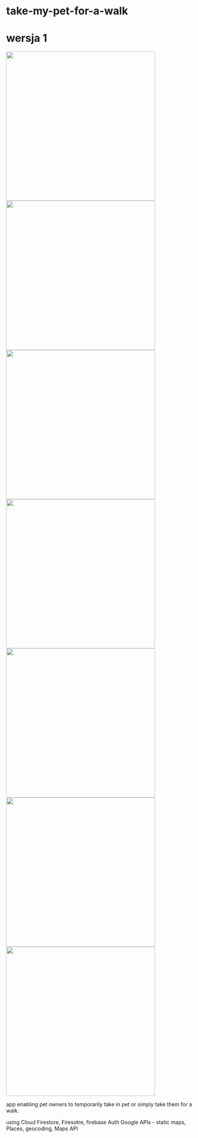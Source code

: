 # take-my-pet-for-a-walk

# wersja 1 
<img src="/screens/1.jpg" width = "400"/><img src="/screens/2.jpg" width = "400"/><img src="/screens/3.jpg" width = "400"/>
<img src="/screens/4.jpg" width = "400"/><img src="/screens/5.jpg" width = "400"/><img src="/screens/6.jpg" width = "400"/>
<img src="/screens/7.jpg" width = "400"/>




app enabling pet owners to temporarily take in pet or simply take them for a walk. 

using Cloud Firestore, Firesotre, firebase Auth
Google APIs - static maps, Places, geocoding, Maps API
